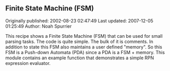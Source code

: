 ## Finite State Machine (FSM)

Originally published: 2002-08-23 02:47:49
Last updated: 2007-12-05 01:25:49
Author: Noah Spurrier

This recipe shows a Finite State Machine (FSM) that can be used for small parsing tasks. The code is quite simple. The bulk of it is comments. In addition to state this FSM also maintains a user defined "memory". So this FSM is a Push-down Automata (PDA) since a PDA is a FSM + memory. This module contains an example function that demonstrates a simple RPN expression evaluator.